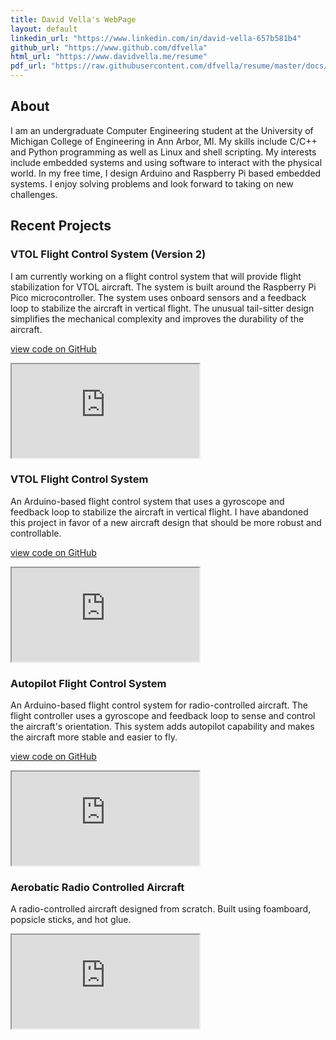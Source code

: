 ```yaml
---
title: David Vella's WebPage
layout: default
linkedin_url: "https://www.linkedin.com/in/david-vella-657b581b4"
github_url: "https://www.github.com/dfvella"
html_url: "https://www.davidvella.me/resume"
pdf_url: "https://raw.githubusercontent.com/dfvella/resume/master/docs/David_Vella_Resume.pdf"
---
```

## About

I am an undergraduate Computer Engineering student at the University of Michigan College of Engineering in Ann Arbor, MI. My skills include C/C++ and Python programming as well as Linux and shell scripting. My interests include embedded systems and using software to interact with the physical world. In my free time, I design Arduino and Raspberry Pi based embedded systems. I enjoy solving problems and look forward to taking on new challenges.

## Recent Projects

### VTOL Flight Control System (Version 2)

I am currently working on a flight control system that will provide flight stabilization for VTOL aircraft. The system is built around the Raspberry Pi Pico microcontroller. The system uses onboard sensors and a feedback loop to stabilize the aircraft in vertical flight. The unusual tail-sitter design simplifies the mechanical complexity and improves the durability of the aircraft.

[view code on GitHub](https://github.com/dfvella/vtol-2)

<div class="iframe-container">
    <iframe width="auto" height="auto" src="https://www.youtube.com/embed/cTpYuMpbrSw"></iframe>
</div>

### VTOL Flight Control System

An Arduino-based flight control system that uses a gyroscope and feedback loop to stabilize the aircraft in vertical flight. I have abandoned this project in favor of a new aircraft design that should be more robust and controllable.

[view code on GitHub](https://github.com/dfvella/vtol)

<div class="iframe-container">
    <iframe width="auto" height="auto" src="https://www.youtube.com/embed/FKNsyQEl45U"></iframe>
</div>

### Autopilot Flight Control System

An Arduino-based flight control system for radio-controlled aircraft. The flight controller uses a gyroscope and feedback loop to sense and control the aircraft's orientation. This system adds autopilot capability and makes the aircraft more stable and easier to fly.

[view code on GitHub](https://github.com/dfvella/autopilot)

<div class="iframe-container">
    <iframe width="auto" height="auto" src="https://www.youtube.com/embed/LKHaLUJmDkU"></iframe>
</div>

### Aerobatic Radio Controlled Aircraft

A radio-controlled aircraft designed from scratch. Built using foamboard, popsicle sticks, and hot glue.

<div class="iframe-container">
    <iframe width="auto" height="auto" src="https://www.youtube.com/embed/cBE7Zsw_qkA"></iframe>
</div>
